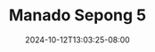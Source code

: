 --- 
title: "Manado Sepong 5"
description: "streaming  video bokep Manado Sepong 5   full terbaru"
date: 2024-10-12T13:03:25-08:00
file_code: "6somibjl6wfb"
draft: false
cover: "v4uz106q1z33gfe3.jpg"
tags: ["Manado", "Sepong", "bokep-indo", "bokep-viral", "bokep-ig"]
length: 52
fld_id: "1482557"
foldername: "ADEL KAUNANG"
categories: ["ADEL KAUNANG"]
views: 0
---